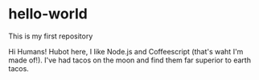 # hello-world
This is my first repository

Hi Humans!
Hubot here, I like Node.js and Coffeescript (that's waht I'm made of!). 
I've had tacos on the moon and find them far superior to earth tacos.
